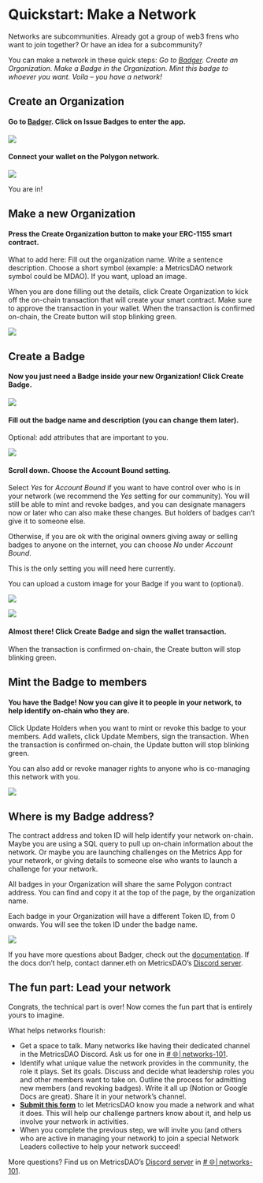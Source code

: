 # Quickstart: Make a Network

Networks are subcommunities. Already got a group of web3 frens who want to join together? Or have an idea for a subcommunity?&#x20;

You can make a network in these quick steps: _Go to_ [_Badger_](https://www.trybadger.com/)_. Create an Organization. Make a Badge in the Organization. Mint this badge to whoever you want. Voila – you have a network!_&#x20;

## Create an Organization

#### Go to [Badger](https://www.trybadger.com/). Click on Issue Badges to enter the app.

![](https://lh3.googleusercontent.com/kuyjBj4U3xOMjoBBXfb2ZQGqiVzZiHDg9I-gsScj9mKdn55q-5P2TsycQm2wXLCG1KlL-1QhcShduFwZaZXhEOpPbfIGNCeMw8HIX09iJtfzuBMwp2U7nym3kWTeldJpwW4eC4m\_oO3-eLU3mLrTN\_M)

#### Connect your wallet on the Polygon network.

![](https://lh5.googleusercontent.com/RscDA3N\_mIh5l18uBQdw7qWnrB6D8Kx3LAX0mBwQ2gTge9hKUAlo5QsDg7b1vivX5tjvjEqWFdFL4PdKH51e7XWuww1YhVPGXljPsn8puD1vjfnuBJVrcMCcB5wazRXjcfK\_Hfn-YCaV6VKi91ICP\_I)

You are in!&#x20;

## Make a new Organization

#### Press the Create Organization button to make your ERC-1155 smart contract.

What to add here: Fill out the organization name. Write a sentence description. Choose a short symbol (example: a MetricsDAO network symbol could be MDAO). If you want, upload an image.&#x20;

When you are done filling out the details, click Create Organization to kick off the on-chain transaction that will create your smart contract. Make sure to approve the transaction in your wallet. When the transaction is confirmed on-chain, the Create button will stop blinking green.

![](https://lh6.googleusercontent.com/-E23kIvk4131K4g5RB\_t7ee8kxAHi4YIY9XX0SLe5EJkNvZxX0h2NqxPnny7HBphYC9imS4\_OrHVBGJA3d8BYnfv\_bc1\_VG\_KXDkN40hgSYkowxL282ss-8TQ2\_m56l1Nup6Db\_M6MM\_jEkBOnls4aQ)

## Create a Badge

#### Now you just need a Badge inside your new Organization! Click Create Badge.

![](https://lh5.googleusercontent.com/jSvYu2QNNYU4paqq\_l-AV\_uOHWZOHb7rNyVcpjIAvQOsDetRLG9EycjF3FJug7oJgaXgXFJA77bMnDEGn\_WrYgnv2YxRfPg7VtJ7wx2KRv1OZjrbLJVfkibvNohPwkushodo12IlcEaNZJOQ6vsUg68)

#### Fill out the badge name and description (you can change them later).&#x20;

Optional: add attributes that are important to you.

![](https://lh3.googleusercontent.com/jbWjCGy0Ic0nF5O\_r2oVkRgEibd6kQDIS5eL5SlAmOmeVI7hTjZ7GgQwi0uj16hKvf5LcoxJYS3a5IGR0SUjntrmTY7fYj-QrmqdC\_FlVXyoLOc0nez7I3GXNrX0RVHp6psML0IyiAwzIaIlZb-LMjE)

#### Scroll down. Choose the Account Bound setting.&#x20;

Select _Yes_ for _Account Bound_ if you want to have control over who is in your network (we recommend the _Yes_ setting for our community). You will still be able to mint and revoke badges, and you can designate managers now or later who can also make these changes. But holders of badges can’t give it to someone else.

Otherwise, if you are ok with the original owners giving away or selling badges to anyone on the internet, you can choose _No_ under _Account Bound_.&#x20;

This is the only setting you will need here currently.&#x20;

You can upload a custom image for your Badge if you want to (optional).&#x20;

![](https://lh3.googleusercontent.com/CfPS1tPftnVzlPA-N3y38qZYAg8lzw1WZyd4B63RI92RM5RihAACNDvRULH2qpGa0d6n2Lj4epGRihSVJ7VPI2DvJxsggJ7gaykJiua2oNf4oO1oqhjIfrZL3UH3u13fq2wy8W3lEu4FhKuzTvNUmFE)

![](https://lh6.googleusercontent.com/VH\_Pk4lM8saVvE5XSSuhpqF\_2o757HeNrGsJLcyd2lf9Ewqcxq5yAYyePzu63d3pIs0NmyKIKXDWCdSNmUDazr\_SL319pTas46OZEQI1nH7rcYPj\_wb1Vlw0vgo11IMtX\_nwuqcE5mf4egUgR3aezuY)

#### Almost there! Click Create Badge and sign the wallet transaction.&#x20;

When the transaction is confirmed on-chain, the Create button will stop blinking green.

## Mint the Badge to members

#### You have the Badge! Now you can give it to people in your network, to help identify on-chain who they are.&#x20;

Click Update Holders when you want to mint or revoke this badge to your members. Add wallets, click Update Members, sign the transaction. When the transaction is confirmed on-chain, the Update button will stop blinking green.

You can also add or revoke manager rights to anyone who is co-managing this network with you.

![](https://lh3.googleusercontent.com/yn--QnDpG9tzk\_UmIa55Ikyon1oqp3gsvYkClROTSGdLOG6wOzvy0f-N4Me9NLCVFTg5A892eB0ZvY4tuacbDjaedDepKx0VOChjTkFnJs2GtDHlnyBRxg27rtdTzCzsQuKHrSYmd-4RjMC8AgFJ99o)

## Where is my Badge address?

The contract address and token ID will help identify your network on-chain. Maybe you are using a SQL query to pull up on-chain information about the network. Or maybe you are launching challenges on the Metrics App for your network, or giving details to someone else who wants to launch a challenge for your network.

All badges in your Organization will share the same Polygon contract address. You can find and copy it at the top of the page, by the organization name.&#x20;

Each badge in your Organization will have a different Token ID, from 0 onwards. You will see the token ID under the badge name.

![](https://lh6.googleusercontent.com/MRZ8SFyyjjeGkMSTBditpiWio4ISyqAWXcPxOWw74hgndVuT8sTBbKZXK4-VYaJyLlLWP412HrTuGLGi-noolEe5wMRIm4N8MlprtODizMCVb7iVl4N2ltbfTF6UZ3De0YmAAgFYeLI4lfurIoZn7Ss)

If you have more questions about Badger, check out the [documentation](https://docs.trybadger.com/). If the docs don’t help, contact danner.eth on MetricsDAO’s [Discord server](https://discord.com/invite/p3GMjK2zAr).

## The fun part: Lead your network

Congrats, the technical part is over! Now comes the fun part that is entirely yours to imagine. &#x20;

What helps networks flourish:&#x20;

* Get a space to talk. Many networks like having their dedicated channel in the MetricsDAO Discord. Ask us for one in [# 🌐│networks-101](https://discord.com/channels/902943676685230100/1098664182586560662).&#x20;
* Identify what unique value the network provides in the community, the role it plays. Set its goals. Discuss and decide what leadership roles you and other members want to take on. Outline the process for admitting new members (and revoking badges). Write it all up (Notion or Google Docs are great). Share it in your network’s channel.
* [**Submit this form**](https://docs.google.com/forms/d/e/1FAIpQLSdQs9EYL660Fwq9vxDe2eC1lyO6v\_rZkSbSPllwit6e4O447A/viewform) to let MetricsDAO know you made a network and what it does. This will help our challenge partners know about it, and help us involve your network in activities.
* When you complete the previous step, we will invite you (and others who are active in managing your network) to join a special Network Leaders collective to help your network succeed!

More questions? Find us on MetricsDAO’s [Discord server](https://discord.com/invite/p3GMjK2zAr) in [# 🌐│networks-101](https://discord.com/channels/902943676685230100/1098664182586560662).
